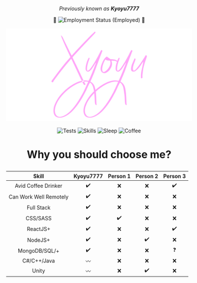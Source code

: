 <p align="center">
  <i>
    Previously known as <b>Kyoyu7777</b>
  </i>
</p>

<p align="center">
  🎉
    <img src="https://img.shields.io/badge/Employment_Status-Employed-purple.png" alt="Employment Status (Employed)" />
  🎉
</p>

<p align="center">
  <img src="https://github.com/Kyoyu7777/Kyoyu7777/raw/master/xyoyu-dev-pf-txt.png" alt="Xyoyu" />
</p>


<p align="center">
  <img src="https://img.shields.io/badge/Tests-Passing-green.png" alt="Tests" />
  <img src="https://img.shields.io/badge/Skills-Advanced-white.png" alt="Skills" />
  <img src="https://img.shields.io/badge/Sleep-Failing-red.png" alt="Sleep" />
  <img src="https://img.shields.io/badge/Coffee-Black-black.png" alt="Coffee" />
</p>

# <p align="center">Why you should choose me?</p>
<center>
 
|          Skill         | Kyoyu7777 | Person 1 | Person 2 | Person 3 |
|:----------------------:|:---------:|:--------:|:--------:|:--------:|
|    Avid Coffee Drinker |     ✔️     |     ❌    |     ❌    |     ✔️    |
| Can Work Well Remotely |     ✔️     |     ❌    |     ❌    |     ❌    |
|             Full Stack |     ✔️     |     ❌    |     ❌    |     ❌    |
|               CSS/SASS |     ✔️     |     ✔️    |     ❌    |     ❌    |
|               ReactJS+ |     ✔️     |     ❌    |     ❌    |     ✔️    |
|                NodeJS+ |     ✔️     |     ❌    |     ✔️    |     ❌    |
|          MongoDB/SQL/+ |     ✔️     |     ❌    |     ❌    |     ❓    |
|            C#/C++/Java |     〰️    |     ❌    |     ❌    |     ❌    |
|                  Unity |     〰️    |     ❌    |     ✔️    |     ❌    |

</center>
